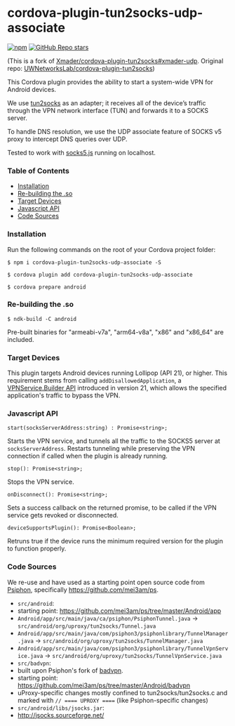 # cordova-plugin-tun2socks-udp-associate
[![npm](https://img.shields.io/npm/v/cordova-plugin-tun2socks-udp-associate?color=red)](https://www.npmjs.com/package/cordova-plugin-tun2socks-udp-associate) [![GitHub Repo stars](https://img.shields.io/github/stars/iMrDJAi/cordova-plugin-tun2socks-udp-associate?style=social)](https://github.com/iMrDJAi/cordova-plugin-tun2socks-udp-associate)

(This is a fork of [Xmader/cordova-plugin-tun2socks#xmader-udp](https://github.com/Xmader/cordova-plugin-tun2socks/tree/xmader-udp). Original repo: [UWNetworksLab/cordova-plugin-tun2socks](https://github.com/UWNetworksLab/cordova-plugin-tun2socks))

This Cordova plugin provides the ability to start a system-wide VPN for Android devices.

We use [tun2socks](https://github.com/ambrop72/badvpn-googlecode-export/blob/master/tun2socks/badvpn-tun2socks.8) as an adapter; it receives all of the device’s traffic through the VPN network interface (TUN) and forwards it to a SOCKS server.

To handle DNS resolution, we use the UDP associate feature of SOCKS v5 proxy to intercept DNS queries over UDP.

Tested to work with [socks5.js](https://github.com/iMrDJAi/socks5.js) running on localhost.

### Table of Contents
-   [Installation](#installation)
-   [Re-building the .so](#re-building-the-so)
-   [Target Devices](#target-devices)
-   [Javascript API](#javascript-api)
-   [Code Sources](#code-sources)

### Installation

Run the following commands on the root of your Cordova project folder:

```shell
$ npm i cordova-plugin-tun2socks-udp-associate -S
```
```shell
$ cordova plugin add cordova-plugin-tun2socks-udp-associate
```
```shell
$ cordova prepare android
```

### Re-building the .so

```shell
$ ndk-build -C android
```

Pre-built binaries for "armeabi-v7a", "arm64-v8a", "x86" and "x86_64" are included.

### Target Devices

This plugin targets Android devices running Lollipop (API 21), or higher. This requirement stems from calling `addDisallowedApplication`, a [VPNService.Builder API](https://developer.android.com/reference/android/net/VpnService.Builder.html#addDisallowedApplication(java.lang.String)) introduced in version 21, which allows the specified application's traffic to bypass the VPN.

### Javascript API

`start(socksServerAddress:string) : Promise<string>;`

Starts the VPN service, and tunnels all the traffic to the SOCKS5 server at `socksServerAddress`.
Restarts tunneling while preserving the VPN connection if called when the plugin is already running.

`stop(): Promise<string>;`

Stops the VPN service.

`onDisconnect(): Promise<string>;`

Sets a success callback on the returned promise, to be called if the VPN service gets revoked or disconnected.

`deviceSupportsPlugin(): Promise<Boolean>;`

Retruns true if the device runs the minimum required version for the plugin to function properly.

### Code Sources

We re-use and have used as a starting point open source code from [Psiphon](https://psiphon.ca/uz@Latn/open-source.html), specifically https://github.com/mei3am/ps.

 * `src/android`:
  * starting point: https://github.com/mei3am/ps/tree/master/Android/app
  * `Android/app/src/main/java/ca/psiphon/PsiphonTunnel.java` -> `src/android/org/uproxy/tun2socks/Tunnel.java`
  * `Android/app/src/main/java/com/psiphon3/psiphonlibrary/TunnelManager.java` -> `src/android/org/uproxy/tun2socks/TunnelManager.java`
  * `Android/app/src/main/java/com/psiphon3/psiphonlibrary/TunnelVpnService.java` -> `src/android/org/uproxy/tun2socks/TunnelVpnService.java`
 * `src/badvpn`:
  * built upon Psiphon's fork of [badvpn](https://github.com/ambrop72/badvpn).
  * starting point: https://github.com/mei3am/ps/tree/master/Android/badvpn
  * uProxy-specific changes mostly confined to tun2socks/tun2socks.c and marked with `// ==== UPROXY ====` (like Psiphon-specific changes)
 * `src/android/libs/jsocks.jar`:
  * http://jsocks.sourceforge.net/
